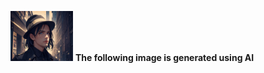 <img src="./Ai_images/long%20hair%20mafia.png" width="100" height="80"/> **The following image is generated using AI**

